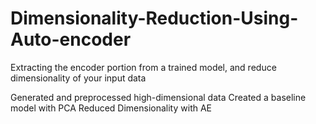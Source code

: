 # Dimensionality-Reduction-Using-Auto-encoder
Extracting the encoder portion from a trained model, and reduce dimensionality of your input data

Generated and preprocessed high-dimensional data
Created a baseline model with PCA 
Reduced Dimensionality with AE
